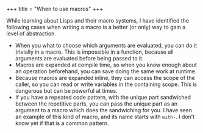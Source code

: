 +++
title = "When to use macros"
+++

While learning about Lisps and their macro systems, I have identified the following cases when writing a macro is a better (or only) way to gain a level of abstraction.

- When you what to choose which arguments are evaluated, you can do it trivially in a macro. This is impossible in a function, because all arguments are evaluated before being passed to it.
- Macros are expanded at compile time, so when you know enough about an operation beforehand, you can save doing the same work at runtime.
- Because macros are expanded inline, they can access the scope of the caller, so you can read or write variables in the containing scope. This is dangerous but can be powerful at times.
- If you have a repeated code pattern, with the unique part sandwiched between the repetitive parts, you can pass the unique part as an argument to a macro which does the sandwiching for you. I have seen an example of this kind of macro, and its name starts with `with-`. I don’t know yet if that is a common pattern.